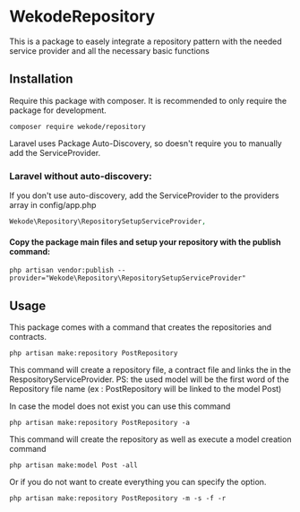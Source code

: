 # WekodeRepository

This is a package to easely integrate a repository pattern with the needed service provider and all the necessary basic functions


## Installation

Require this package with composer. It is recommended to only require the package for development.

```shell
composer require wekode/repository
```

Laravel uses Package Auto-Discovery, so doesn't require you to manually add the ServiceProvider.


### Laravel without auto-discovery:

If you don't use auto-discovery, add the ServiceProvider to the providers array in config/app.php

```php
Wekode\Repository\RepositorySetupServiceProvider,
```

#### Copy the package main files and setup your repository with the publish command:

```shell
php artisan vendor:publish --provider="Wekode\Repository\RepositorySetupServiceProvider"
```

## Usage

This package comes with a command that creates the repositories and contracts.

```shell
php artisan make:repository PostRepository
```

This command will create a repository file, a contract file and links the in the RespositoryServiceProvider.
PS: the used model will be the first word of the Repository file name (ex : PostRepository will be linked to the model Post)

In case the model does not exist you can use this command 

```shell
php artisan make:repository PostRepository -a
```

This command will create the repository as well as execute a model creation command

```shell
php artisan make:model Post -all
```

Or if you do not want to create everything you can specify the option.

```shell
php artisan make:repository PostRepository -m -s -f -r
```
